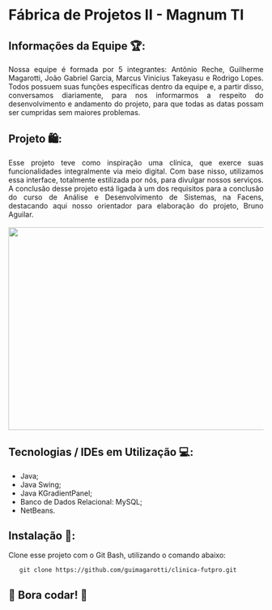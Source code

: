 # Fábrica de Projetos II - Magnum TI

## Informações da Equipe 🏆: 
<div align="justify">
 Nossa equipe é formada por 5 integrantes: Antônio Reche, Guilherme Magarotti, João Gabriel Garcia, Marcus Vinicius Takeyasu e Rodrigo Lopes. Todos possuem suas funções específicas dentro da equipe e, a partir disso, conversamos diariamente, para nos informarmos a respeito do desenvolvimento e andamento do projeto, para que todas as datas possam ser cumpridas sem maiores problemas.
</div>

## Projeto 🛍️:
<div align="justify">
 Esse projeto teve como inspiração uma clínica, que exerce suas funcionalidades integralmente via meio digital. Com base nisso, utilizamos essa interface, totalmente estilizada por nós, para divulgar nossos serviços. A conclusão desse projeto está ligada à um dos requisitos para a conclusão do curso de Análise e Desenvolvimento de Sistemas, na Facens, destacando aqui nosso orientador para elaboração do projeto, Bruno Aguilar. 
</div>

<br>
<div align="center">
  <img src="homepage.jpg" width="800px" height="400px">
</div>

## Tecnologias / IDEs em Utilização 💻: 
<ul>
  <li>Java;</li>
  <li>Java Swing;</li>
  <li>Java KGradientPanel;</li>
  <li>Banco de Dados Relacional: MySQL;</li>
  <li>NetBeans.</li>
</ul>

## Instalação 🔌:
Clone esse projeto com o Git Bash, utilizando o comando abaixo:
        
       git clone https://github.com/guimagarotti/clinica-futpro.git

## 🚀 Bora codar! 🚀
